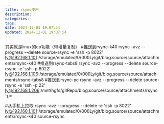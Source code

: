```yaml
---
title: rsync使用
description: 
categories: 
tags:  
date: 2024-12-01 19:07:54  
updated: 2024-12-01 19:07:54  
---
```

其实就是linux的cp功能（带增量复制）
#推送到rsync-k40
rsync -avz --progress --delete source-rsync -e 'ssh -p 8022' ly@192.168.1.101:/storage/emulated/0/000Ly/git/blog.source/source/attachments/rsync-k40
#推送到rsync-tabs8
rsync -avz --progress --delete source-rsync -e 'ssh -p 8022' ly@192.168.1.106:/storage/emulated/0/000Ly/git/blog.source/source/attachments/rsync-tabs8
#推送到rsync-pc
rsync -avz --progress --delete source-rsync -e 'ssh -p 22' ly@192.168.1.206:/mnt/hgfs/gitRepo/blog.source/source/attachments/rsync-pc

#从手机上拉取
rsync -avz --progress --delete -e 'ssh -p 8022' ly@192.168.1.101:/storage/emulated/0/000Ly/git/blog.source/source/attachments/rsync-k40 source-rsync 